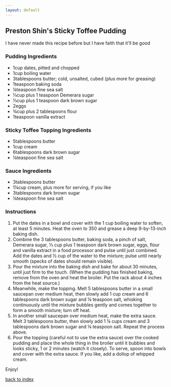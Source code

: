 ```yaml
---
layout: default
---
```


<!---
This is a comment. Note the triple dash to start, but double to end
-->

## Preston Shin's Sticky Toffee Pudding
<!---
Put your name or github username somewhere
-->
I have never made this recipe before but I have faith that it'll be good

### Pudding Ingredients
- 1cup dates, pitted and chopped
- 1cup boiling water
- 3tablespoons butter; cold, unsalted, cubed (plus more for greasing)
- 1teaspoon baking soda
- ¼teaspoon fine sea salt
- ⅓cup plus 1 teaspoon Demerara sugar
- ⅓cup plus 1 teaspoon dark brown sugar
- 2eggs
- ¾cup plus 2 tablespoons flour
- 1teaspoon vanilla extract
### Sticky Toffee Topping Ingredients
- 5tablespoons butter
- 1cup cream
- 6tablespoons dark brown sugar
- ⅛teaspoon fine sea salt
### Sauce Ingredients
- 3tablespoons butter
- 1¼cup cream, plus more for serving, if you like
- 3tablespoons dark brown sugar
- ⅛teaspoon fine sea salt

### Instructions
1. Put the dates in a bowl and cover with the 1 cup boiling water to soften, at least 5 minutes. Heat the oven to 350 and grease a deep 9-by-13-inch baking dish.
2. Combine the 3 tablespoons butter, baking soda, a pinch of salt, Demerara sugar, ⅓ cup plus 1 teaspoon dark brown sugar, eggs, flour and vanilla extract in a food processor and pulse until just combined. Add the dates and ½ cup of the water to the mixture; pulse until nearly smooth (specks of dates should remain visible).
3. Pour the mixture into the baking dish and bake for about 30 minutes, until just firm to the touch. (When the pudding has finished baking, remove from the oven and heat the broiler. Put the rack about 4 inches from the heat source.)
4. Meanwhile, make the topping. Melt 5 tablespoons butter in a small saucepan over medium heat, then slowly add 1 cup cream and 6 tablespoons dark brown sugar and ⅛ teaspoon salt, whisking continuously until the mixture bubbles gently and comes together to form a smooth mixture; turn off heat.
5. In another small saucepan over medium heat, make the extra sauce. Melt 3 tablespoons butter, then slowly add 1 ¼ cups cream and 3 tablespoons dark brown sugar and ⅛ teaspoon salt. Repeat the process above.
6. Pour the topping (careful not to use the extra sauce) over the cooked pudding and place the whole thing in the broiler until it bubbles and looks sticky, 1 or 2 minutes (watch it closely). To serve, spoon into bowls and cover with the extra sauce. If you like, add a dollop of whipped cream.

Enjoy!

<!--
Keep this link to return to the index
-->
[back to index](../)

